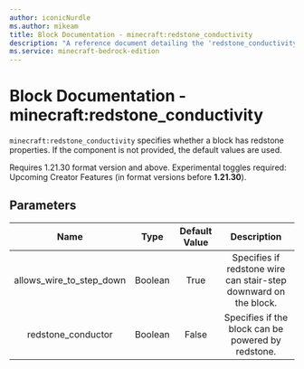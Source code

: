 ```yaml
---
author: iconicNurdle
ms.author: mikeam
title: Block Documentation - minecraft:redstone_conductivity
description: "A reference document detailing the 'redstone_conductivity' block component"
ms.service: minecraft-bedrock-edition
---
```


# Block Documentation - minecraft:redstone_conductivity

`minecraft:redstone_conductivity` specifies whether a block has redstone properties. If the component is not provided, the default values are used. 

Requires 1.21.30 format version and above. Experimental toggles required: Upcoming Creator Features (in format versions before **1.21.30**).

## Parameters

| Name| Type |Default Value| Description
:-----------:|:-----------:|:-----------:|:-----------:
| allows_wire_to_step_down | Boolean | True | Specifies if redstone wire can stair-step downward on the block. |
| redstone_conductor | Boolean | False | Specifies if the block can be powered by redstone.|

